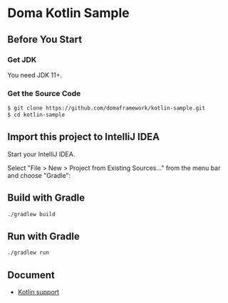 Doma Kotlin Sample
==================

Before You Start
----------------

### Get JDK

You need JDK 11+.

### Get the Source Code

```sh
$ git clone https://github.com/domaframework/kotlin-sample.git
$ cd kotlin-sample
```

Import this project to IntelliJ IDEA
------------------------------------

Start your IntelliJ IDEA.

Select "File > New > Project from Existing Sources..." from the menu bar and choose "Gradle":

Build with Gradle
-------------------------

```sh
./gradlew build
```

Run with Gradle
-------------------------

```sh
./gradlew run
```

Document
--------

- [Kotlin support](http://doma.readthedocs.io/en/stable/kotlin-support/)

